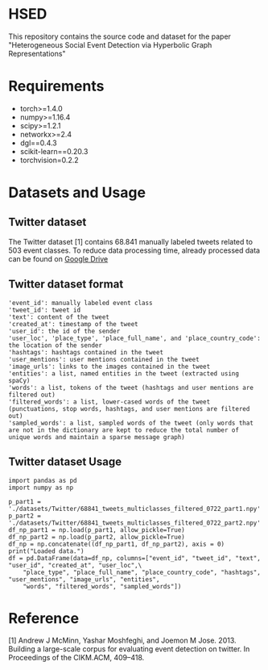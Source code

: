 # HSED
This repository contains the source code and dataset for the paper "Heterogeneous Social Event Detection via Hyperbolic Graph Representations"
# Requirements
* torch>=1.4.0
* numpy>=1.16.4
* scipy>=1.2.1
* networkx>=2.4
* dgl==0.4.3
* scikit-learn==0.20.3
* torchvision=0.2.2
# Datasets and Usage
## Twitter dataset
The Twitter dataset [1] contains 68.841 manually labeled tweets related to 503 event classes. To reduce data processing time, already processed data can be found on [Google Drive](https://drive.google.com/drive/folders/1mb8IT7uTW-gCnK5EFE67iFk7RtZTz3rB?usp=sharing)
## Twitter dataset format
```
'event_id': manually labeled event class
'tweet_id': tweet id
'text': content of the tweet
'created_at': timestamp of the tweet
'user_id': the id of the sender
'user_loc', 'place_type', 'place_full_name', and 'place_country_code': the location of the sender
'hashtags': hashtags contained in the tweet
'user_mentions': user mentions contained in the tweet
'image_urls': links to the images contained in the tweet
'entities': a list, named entities in the tweet (extracted using spaCy)
'words': a list, tokens of the tweet (hashtags and user mentions are filtered out)
'filtered_words': a list, lower-cased words of the tweet (punctuations, stop words, hashtags, and user mentions are filtered out)
'sampled_words': a list, sampled words of the tweet (only words that are not in the dictionary are kept to reduce the total number of unique words and maintain a sparse message graph)
```
## Twitter dataset Usage
```
import pandas as pd
import numpy as np

p_part1 = './datasets/Twitter/68841_tweets_multiclasses_filtered_0722_part1.npy'
p_part2 = './datasets/Twitter/68841_tweets_multiclasses_filtered_0722_part2.npy'
df_np_part1 = np.load(p_part1, allow_pickle=True)
df_np_part2 = np.load(p_part2, allow_pickle=True)
df_np = np.concatenate((df_np_part1, df_np_part2), axis = 0)
print("Loaded data.")
df = pd.DataFrame(data=df_np, columns=["event_id", "tweet_id", "text", "user_id", "created_at", "user_loc",\
    "place_type", "place_full_name", "place_country_code", "hashtags", "user_mentions", "image_urls", "entities", 
    "words", "filtered_words", "sampled_words"])
```



# Reference
[1] Andrew J McMinn, Yashar Moshfeghi, and Joemon M Jose. 2013. Building a large-scale corpus for evaluating event detection on twitter. In Proceedings of the CIKM.ACM, 409–418.
